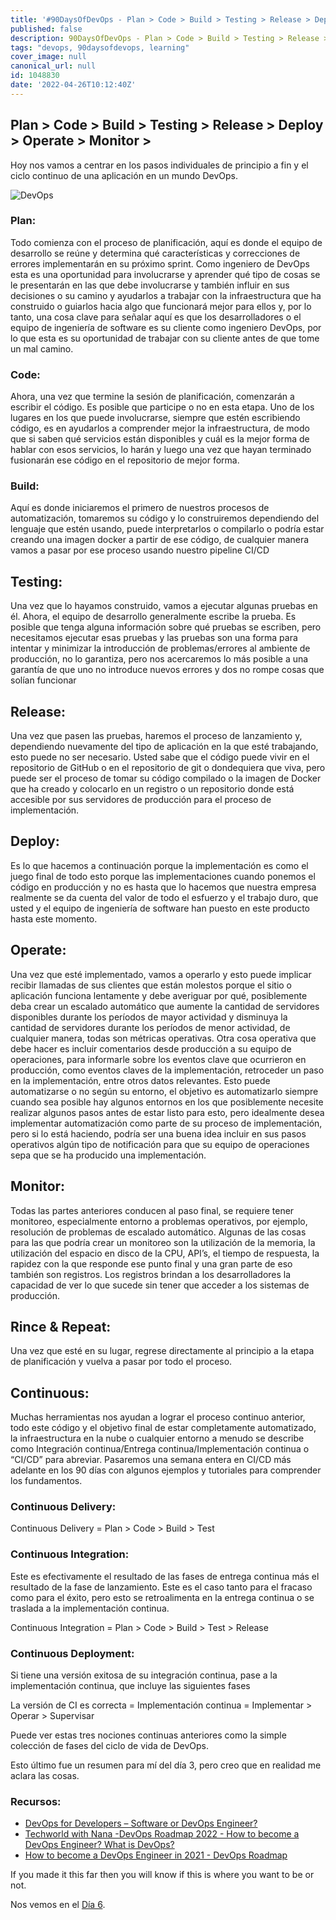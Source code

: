 ```yaml
---
title: '#90DaysOfDevOps - Plan > Code > Build > Testing > Release > Deploy > Operate > Monitor > - Day 5'
published: false
description: 90DaysOfDevOps - Plan > Code > Build > Testing > Release > Deploy > Operate > Monitor >
tags: "devops, 90daysofdevops, learning"
cover_image: null
canonical_url: null
id: 1048830
date: '2022-04-26T10:12:40Z'
---
```

## Plan > Code > Build > Testing > Release > Deploy > Operate > Monitor > 

Hoy nos vamos a centrar en los pasos individuales de principio a fin y el ciclo continuo de una aplicación en un mundo DevOps. 

![DevOps](Images/Day5_DevOps8.png)

### Plan:

Todo comienza con el proceso de planificación, aquí es donde el equipo de desarrollo se reúne y determina qué características y correcciones de errores implementarán en su próximo sprint. Como ingeniero de DevOps esta es una oportunidad para involucrarse y aprender qué tipo de cosas se le presentarán en las que debe involucrarse y también influir en sus decisiones o su camino y ayudarlos a trabajar con la infraestructura que ha construido o guiarlos hacia algo que funcionará mejor para ellos y, por lo tanto, una cosa clave para señalar aquí es que los desarrolladores o el equipo de ingeniería de software es su cliente como ingeniero DevOps, por lo que esta es su oportunidad de trabajar con su cliente antes de que tome un mal camino.

### Code:

Ahora, una vez que termine la sesión de planificación, comenzarán a escribir el código. Es posible que participe o no en esta etapa. Uno de los lugares en los que puede involucrarse, siempre que estén escribiendo código, es en ayudarlos a comprender mejor la infraestructura, de modo que si saben qué servicios están disponibles y cuál es la mejor forma de hablar con esos servicios, lo harán y luego una vez que hayan terminado fusionarán ese código en el repositorio de mejor forma.

### Build:

Aquí es donde iniciaremos el primero de nuestros procesos de automatización, tomaremos su código y lo construiremos dependiendo del lenguaje que estén usando, puede interpretarlos o compilarlo o podría estar creando una imagen docker a partir de ese código, de cualquier manera vamos a pasar por ese proceso usando nuestro pipeline CI/CD

## Testing:

Una vez que lo hayamos construido, vamos a ejecutar algunas pruebas en él. Ahora, el equipo de desarrollo generalmente escribe la prueba. Es posible que tenga alguna información sobre qué pruebas se escriben, pero necesitamos ejecutar esas pruebas y las pruebas son una forma para intentar y minimizar la introducción de problemas/errores al ambiente de producción, no lo garantiza, pero nos acercaremos lo más posible a una garantía de que uno no introduce nuevos errores y dos no rompe cosas que solían funcionar

## Release:

Una vez que pasen las pruebas, haremos el proceso de lanzamiento y, dependiendo nuevamente del tipo de aplicación en la que esté trabajando, esto puede no ser necesario. Usted sabe que el código puede vivir en el repositorio de GitHub o en el repositorio de git o dondequiera que viva, pero puede ser el proceso de tomar su código compilado o la imagen de Docker que ha creado y colocarlo en un registro o un repositorio donde está accesible por sus servidores de producción para el proceso de implementación.

## Deploy:

Es lo que hacemos a continuación porque la implementación es como el juego final de todo esto porque las implementaciones cuando ponemos el código en producción y no es hasta que lo hacemos que nuestra empresa realmente se da cuenta del valor de todo el esfuerzo y el trabajo duro, que usted y el equipo de ingeniería de software han puesto en este producto hasta este momento. 

## Operate:

Una vez que esté implementado, vamos a operarlo y esto puede implicar recibir llamadas de sus clientes que están molestos porque el sitio o aplicación funciona lentamente y debe averiguar por qué, posiblemente deba crear un escalado automático que aumente la cantidad de servidores disponibles durante los períodos de mayor actividad y disminuya la cantidad de servidores durante los períodos de menor actividad, de cualquier manera, todas son métricas operativas. Otra cosa operativa que debe hacer es incluir comentarios desde producción a su equipo de operaciones, para informarle sobre los eventos clave que ocurrieron en producción, como eventos claves de la implementación, retroceder un paso en la implementación, entre otros datos relevantes. Esto puede automatizarse o no según su entorno, el objetivo es automatizarlo siempre cuando sea posible hay algunos entornos en los que posiblemente necesite realizar algunos pasos antes de estar listo para esto, pero idealmente desea implementar automatización como parte de su proceso de implementación, pero si lo está haciendo, podría ser una buena idea incluir en sus pasos operativos algún tipo de notificación para que su equipo de operaciones sepa que se ha producido una implementación.

## Monitor:

Todas las partes anteriores conducen al paso final, se requiere tener monitoreo, especialmente entorno a problemas operativos, por ejemplo, resolución de problemas de escalado automático. Algunas de las cosas para las que podría crear un monitoreo son la utilización de la memoria, la utilización del espacio en disco de la CPU, API’s, el tiempo de respuesta, la rapidez con la que responde ese punto final y una gran parte de eso también son registros. Los registros brindan a los desarrolladores la capacidad de ver lo que sucede sin tener que acceder a los sistemas de producción.

## Rince & Repeat: 

Una vez que esté en su lugar, regrese directamente al principio a la etapa de planificación y vuelva a pasar por todo el proceso.

## Continuous:

Muchas herramientas nos ayudan a lograr el proceso continuo anterior, todo este código y el objetivo final de estar completamente automatizado, la infraestructura en la nube o cualquier entorno a menudo se describe como Integración continua/Entrega continua/Implementación continua o “CI/CD” para abreviar. Pasaremos una semana entera en CI/CD más adelante en los 90 días con algunos ejemplos y tutoriales para comprender los fundamentos.

### Continuous Delivery:

Continuous Delivery = Plan > Code > Build > Test 

### Continuous Integration:

Este es efectivamente el resultado de las fases de entrega continua más el resultado de la fase de lanzamiento. Este es el caso tanto para el fracaso como para el éxito, pero esto se retroalimenta en la entrega continua o se traslada a la implementación continua.

Continuous Integration = Plan > Code > Build > Test > Release 

### Continuous Deployment: 

Si tiene una versión exitosa de su integración continua, pase a la implementación continua, que incluye las siguientes fases

La versión de CI es correcta = Implementación continua = Implementar > Operar > Supervisar

Puede ver estas tres nociones continuas anteriores como la simple colección de fases del ciclo de vida de DevOps.

Esto último fue un resumen para mí del día 3, pero creo que en realidad me aclara las cosas.

### Recursos:

- [DevOps for Developers – Software or DevOps Engineer?](https://www.youtube.com/watch?v=a0-uE3rOyeU)
- [Techworld with Nana -DevOps Roadmap 2022 - How to become a DevOps Engineer? What is DevOps? ](https://www.youtube.com/watch?v=9pZ2xmsSDdo&t=125s)
- [How to become a DevOps Engineer in 2021 - DevOps Roadmap](https://www.youtube.com/watch?v=5pxbp6FyTfk)

If you made it this far then you will know if this is where you want to be or not. 

Nos vemos en el [Día 6](day06.md). 
